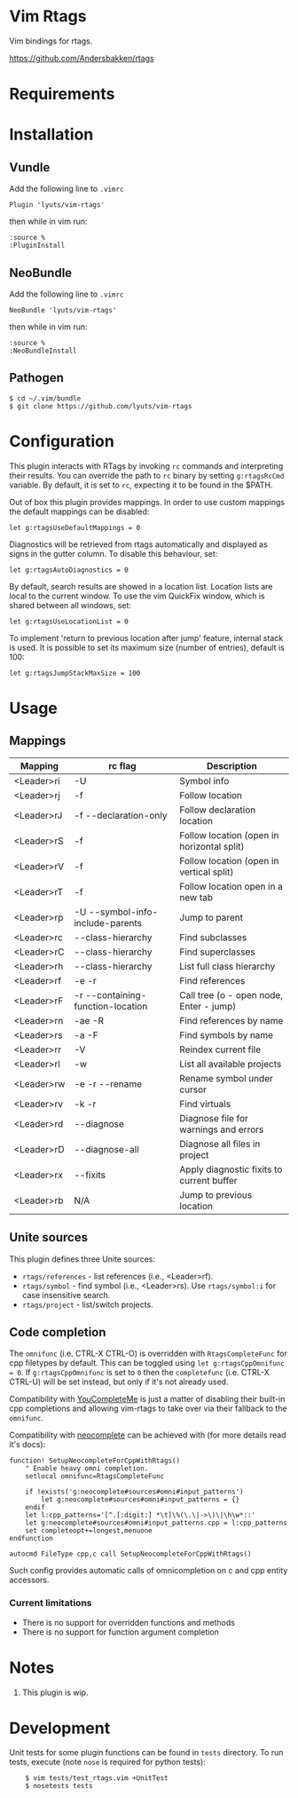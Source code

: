 # Vim Rtags

Vim bindings for rtags.

https://github.com/Andersbakken/rtags

# Requirements

# Installation
## Vundle
Add the following line to ```.vimrc```

    Plugin 'lyuts/vim-rtags'

then while in vim run:

    :source %
    :PluginInstall

## NeoBundle
Add the following line to ```.vimrc```

    NeoBundle 'lyuts/vim-rtags'

then while in vim run:

    :source %
    :NeoBundleInstall

## Pathogen
    $ cd ~/.vim/bundle
    $ git clone https://github.com/lyuts/vim-rtags

# Configuration
This plugin interacts with RTags by invoking ```rc``` commands and interpreting
their results.  You can override the path to ```rc``` binary by setting
```g:rtagsRcCmd``` variable.  By default, it is set to ```rc```, expecting it to be
found in the $PATH.

Out of box this plugin provides mappings. In order to use custom mappings the
default mappings can be disabled:

    let g:rtagsUseDefaultMappings = 0

Diagnostics will be retrieved from rtags automatically and displayed as signs in the gutter column.
To disable this behaviour, set:

    let g:rtagsAutoDiagnostics = 0

By default, search results are showed in a location list. Location lists
are local to the current window. To use the vim QuickFix window, which is
shared between all windows, set:

    let g:rtagsUseLocationList = 0

To implement 'return to previous location after jump' feature, internal stack is used.
It is possible to set its maximum size (number of entries), default is 100:

    let g:rtagsJumpStackMaxSize = 100

# Usage

## Mappings
| Mapping          | rc flag                          | Description                                |
|------------------|----------------------------------|--------------------------------------------|
| &lt;Leader&gt;ri | -U                               | Symbol info                                |
| &lt;Leader&gt;rj | -f                               | Follow location                            |
| &lt;Leader&gt;rJ | -f --declaration-only            | Follow declaration location                |
| &lt;Leader&gt;rS | -f                               | Follow location (open in horizontal split) |
| &lt;Leader&gt;rV | -f                               | Follow location (open in vertical split)   |
| &lt;Leader&gt;rT | -f                               | Follow location open in a new tab          |
| &lt;Leader&gt;rp | -U --symbol-info-include-parents | Jump to parent                             |
| &lt;Leader&gt;rc | --class-hierarchy                | Find subclasses                            |
| &lt;Leader&gt;rC | --class-hierarchy                | Find superclasses                          |
| &lt;Leader&gt;rh | --class-hierarchy                | List full class hierarchy                  |
| &lt;Leader&gt;rf | -e -r                            | Find references                            |
| &lt;Leader&gt;rF | -r --containing-function-location| Call tree (o - open node, Enter - jump)    |
| &lt;Leader&gt;rn | -ae -R                           | Find references by name                    |
| &lt;Leader&gt;rs | -a -F                            | Find symbols by name                       |
| &lt;Leader&gt;rr | -V                               | Reindex current file                       |
| &lt;Leader&gt;rl | -w                               | List all available projects                |
| &lt;Leader&gt;rw | -e -r --rename                   | Rename symbol under cursor                 |
| &lt;Leader&gt;rv | -k -r                            | Find virtuals                              |
| &lt;Leader&gt;rd | --diagnose                       | Diagnose file for warnings and errors      |
| &lt;Leader&gt;rD | --diagnose-all                   | Diagnose all files in project              |
| &lt;Leader&gt;rx | --fixits                         | Apply diagnostic fixits to current buffer  |
| &lt;Leader&gt;rb | N/A                              | Jump to previous location                  |

## Unite sources

This plugin defines three Unite sources:
* `rtags/references` - list references (i.e., &lt;Leader&gt;rf).
* `rtags/symbol` - find symbol (i.e., &lt;Leader&gt;rs). Use `rtags/symbol:i`
  for case insensitive search.
* `rtags/project` - list/switch projects.

## Code completion
The ```omnifunc``` (i.e. CTRL-X CTRL-O) is overridden with ```RtagsCompleteFunc``` for cpp
filetypes by default. This can be toggled using ```let g:rtagsCppOmnifunc = 0```.
If ```g:rtagsCppOmnifunc``` is set to ```0``` then the  ```completefunc``` (i.e. CTRL-X CTRL-U)
will be set instead, but only if it's not already used.

Compatibility with [YouCompleteMe](https://valloric.github.io/YouCompleteMe/) is just a matter of
disabling their built-in cpp completions and allowing vim-rtags to take over via their fallback to
the ```omnifunc```.

Compatibility with [neocomplete](https://github.com/Shougo/neocomplete.vim) can be achieved with
(for more details read it's docs):
```
function! SetupNeocompleteForCppWithRtags()
    " Enable heavy omni completion.
    setlocal omnifunc=RtagsCompleteFunc

    if !exists('g:neocomplete#sources#omni#input_patterns')
        let g:neocomplete#sources#omni#input_patterns = {}
    endif
    let l:cpp_patterns='[^.[:digit:] *\t]\%(\.\|->\)\|\h\w*::'
    let g:neocomplete#sources#omni#input_patterns.cpp = l:cpp_patterns
    set completeopt+=longest,menuone
endfunction

autocmd FileType cpp,c call SetupNeocompleteForCppWithRtags()
```
Such config provides automatic calls of omnicompletion on c and cpp entity accessors.

### Current limitations
* There is no support for overridden functions and methods
* There is no support for function argument completion

# Notes
1. This plugin is wip.

# Development
Unit tests for some plugin functions can be found in ```tests``` directory.
To run tests, execute (note `nose` is required for python tests):
```
    $ vim tests/test_rtags.vim +UnitTest
    $ nosetests tests
```
